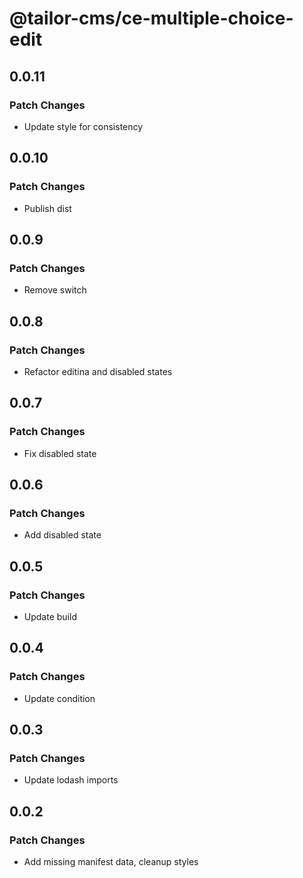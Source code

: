 # @tailor-cms/ce-multiple-choice-edit

## 0.0.11

### Patch Changes

- Update style for consistency

## 0.0.10

### Patch Changes

- Publish dist

## 0.0.9

### Patch Changes

- Remove switch

## 0.0.8

### Patch Changes

- Refactor editina and disabled states

## 0.0.7

### Patch Changes

- Fix disabled state

## 0.0.6

### Patch Changes

- Add disabled state

## 0.0.5

### Patch Changes

- Update build

## 0.0.4

### Patch Changes

- Update condition

## 0.0.3

### Patch Changes

- Update lodash imports

## 0.0.2

### Patch Changes

- Add missing manifest data, cleanup styles
